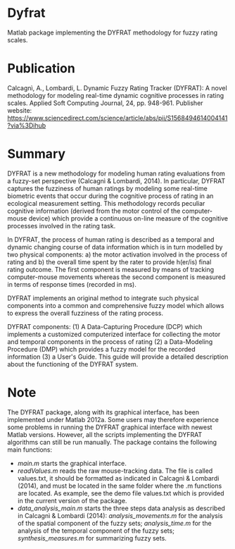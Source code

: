 # Dyfrat
Matlab package implementing the DYFRAT methodology for fuzzy rating scales.

# Publication
Calcagnì, A., Lombardi, L. Dynamic Fuzzy Rating Tracker (DYFRAT): A novel methodology for modeling real-time dynamic cognitive processes in rating scales. Applied Soft Computing Journal, 24, pp. 948-961.
Publisher website: https://www.sciencedirect.com/science/article/abs/pii/S1568494614004141?via%3Dihub

# Summary
DYFRAT is a new methodology for modeling human rating evaluations from a fuzzy-set perspective (Calcagnì & Lombardi, 2014). In particular, DYFRAT captures the fuzziness of human ratings by modeling some real-time biometric events that occur during the cognitive process of rating in an ecological measurement setting. This methodology records peculiar cognitive information (derived from the motor control of the computer-mouse device) which provide a continuous on-line measure of the cognitive processes involved in the rating task.

In DYFRAT, the process of human rating is described as a temporal and dynamic changing course of data information which is in turn modelled by two physical components: a) the motor activation involved in the process of rating and b) the overall time spent by the rater to provide h(er/is) final rating outcome. The first component is measured by means of tracking computer-mouse movements whereas the second component is measured in terms of response times (recorded in ms).

DYFRAT implements an original method to integrate such physical components into a common and comprehensive fuzzy model which allows to express the overall fuzziness of the rating process.

DYFRAT components:
(1) A Data-Capturing Procedure (DCP) which implements a customized computerized interface for collecting the motor and temporal components in the process of rating (2) a Data-Modeling Procedure (DMP) which provides a fuzzy model for the recorded information (3) a User's Guide. This guide will provide a detailed description about the functioning of the DYFRAT system.

# Note
The DYFRAT package, along with its graphical interface, has been implemented under Matlab 2012a. Some users may therefore experience some problems in running the DYFRAT graphical interface with newest Matlab versions. However, all the scripts implementing the DYFRAT algorithms can still be run manually. The package contains the following main functions:
- <i>main.m</i> starts the graphical interface.
- <i>readValues.m</i> reads the raw mouse-tracking data. The file is called values.txt, it should be formatted as indicated in Calcagnì & Lombardi (2014), and must be located in the same folder where the .m functions are located. As example, see the demo file values.txt which is provided in the current version of the package.
- <i>data_analysis_main.m</i> starts the three steps data analysis as described in Calcagnì & Lombardi (2014):
<i>analysis_movements.m</i> for the analysis of the spatial component of the fuzzy sets;
<i>analysis_time.m</i> for the analysis of the temporal component of the fuzzy sets;
<i>synthesis_measures.m</i> for summarizing fuzzy sets.






